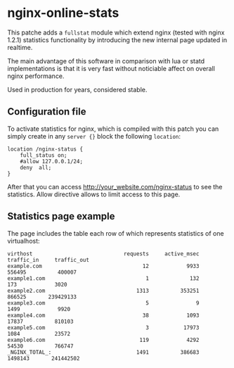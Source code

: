 # nginx-online-stats
This patche adds a ```fullstat``` module which extend nginx (tested with nginx 1.2.1) statistics functionality by introducing the new internal page updated in realtime.

The main advantage of this software in comparison with lua or statd implementations is that it is very fast without noticiable affect on overall nginx performance.

Used in production for years, considered stable.

## Configuration file

To activate statistics for nginx, which is compiled with this patch you can simply create in any ```server {}``` block the following ```location```:

```
location /nginx-status {
    full_status on;
    #allow 127.0.0.1/24;
    deny  all;
}
```

After that you can access http://your_website.com/nginx-status to see the statistics. Allow directive allows to limit access to this page.

## Statistics page example

The page includes the table each row of which represents statistics of one virtualhost:

```
virthost                             requests     active_msec      traffic_in     traffic_out
example.com                                12            9933          556495          400007
example1.com                                1             132             173            3020
example2.com                             1313          353251          866525       239429133
example3.com                                5               9            1499            9920
example4.com                               38            1093           17837          810103
example5.com                                3           17973            1084           23572
example6.com                              119            4292           54530          766747
_NGINX_TOTAL_:                           1491          386683         1498143       241442502

```
